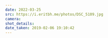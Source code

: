 ```yaml
---
date: 2022-03-25
src: https://i.eritbh.me/photos/DSC_5109.jpg
camera:
shot_details:
date_taken: 2019-02-06 19:10:42
---
```

